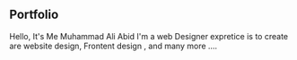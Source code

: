 

## Portfolio
Hello, It's Me
Muhammad Ali Abid
I'm a web Designer
expretice is to create are website design, Frontent design , and many more ....

